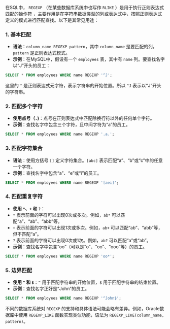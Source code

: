 在SQL中， `REGEXP` （在某些数据库系统中也写作 `RLIKE` ）是用于执行正则表达式匹配的操作符 ，主要作用是在字符串数据类型的列或表达式中，按照正则表达式定义的模式进行匹配查找。以下是其常见用途： 
### 1. 基本匹配
- **语法**：`column_name REGEXP pattern`，其中 `column_name` 是要匹配的列，`pattern` 是正则表达式模式。 
- **示例**：在MySQL中，假设有一个 `employees` 表，其中有 `name` 列。要查找名字以“J”开头的员工： 
```sql 
SELECT * FROM employees WHERE name REGEXP '^J'; 
``` 
这里的 `^` 是正则表达式元字符，表示字符串的开始位置。所以 `^J` 表示以“J”开头的字符串。 
### 2. 匹配多个字符 
- **使用点号（`.`)**：点号在正则表达式中匹配除换行符以外的任何单个字符。 
- **示例**：查找名字中包含三个字符，且中间字符为“a”的员工。 
```sql 
SELECT * FROM employees WHERE name REGEXP '.a.'; 
``` 
### 3. 匹配字符集合 
- **语法**：使用方括号 `[]` 定义字符集合。`[abc]` 表示匹配“a”、“b”或“c”中的任意一个字符。 
- **示例**：查找名字中包含“a”、“e”或“i”的员工。 
```sql 
SELECT * FROM employees WHERE name REGEXP '[aei]'; 
``` 
### 4. 匹配重复字符 
- **使用 `*`、`+` 和 `?`**： 
- `*` 表示前面的字符可以出现0次或多次。例如，`ab*` 可以匹配“a”、“ab”、“abb”等。 
- `+` 表示前面的字符可以出现1次或多次。例如，`ab+` 可以匹配“ab”、“abb”等，但不匹配“a”。 
- `?` 表示前面的字符可以出现0次或1次。例如，`ab?` 可以匹配“a”或“ab”。 
- **示例**：查找名字中包含“oo”（可以是“o”、“oo”、“ooo”等）的员工。 
```sql 
SELECT * FROM employees WHERE name REGEXP 'oo*'; 
``` 
### 5. 边界匹配 
- **使用 `^` 和 `$`**：`^` 用于匹配字符串的开始位置，`$` 用于匹配字符串的结束位置。 
- **示例**：查找名字正好是“John”的员工。 
```sql 
SELECT * FROM employees WHERE name REGEXP '^John$'; 
``` 
不同的数据库系统对 `REGEXP` 的支持和具体语法可能会略有差异。例如，Oracle数据库中使用 `REGEXP_LIKE` 函数实现类似功能，语法为 `REGEXP_LIKE(column_name, pattern)`。